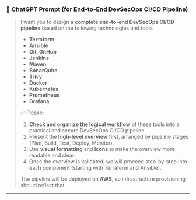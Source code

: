 ### 💬 ChatGPT Prompt (for End-to-End DevSecOps CI/CD Pipeline)

> I want you to design a **complete end-to-end DevSecOps CI/CD pipeline** based on the following technologies and tools:
>
> * **Terraform**
> * **Ansible**
> * **Git, GitHub**
> * **Jenkins**
> * **Maven**
> * **SonarQube**
> * **Trivy**
> * **Docker**
> * **Kubernetes**
> * **Prometheus**
> * **Grafana**
>
> ✅ Please:
>
> 1. **Check and organize the logical workflow** of these tools into a practical and secure DevSecOps CI/CD pipeline.
> 2. Present the **high-level overview** first, arranged by pipeline stages (Plan, Build, Test, Deploy, Monitor).
> 3. Use **visual formatting** and **icons** to make the overview more readable and clear.
> 4. Once the overview is validated, we will proceed step-by-step into each component (starting with Terraform and Ansible).
>
> The pipeline will be deployed on **AWS**, so infrastructure provisioning should reflect that.

---
